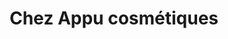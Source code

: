 ---
title: "Chez Appu cosmétiques"
url: /le-plessis-trevise/chez-appu-cosmetiques/
shop: Lebensmittel
---